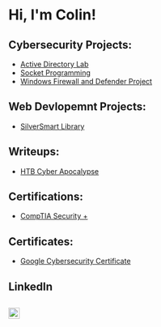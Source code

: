 <h1>Hi, I'm Colin!</h1>

<h2>Cybersecurity Projects:</h2>

- [Active Directory Lab](https://github.com/ColChoqCWC/Active_Directory_Lab)
- [Socket Programming](https://github.com/ColChoqCWC/Socket_Programming)
- [Windows Firewall and Defender Project](https://github.com/ColChoqCWC/Windows_Defender_Firewall)

<h2>Web Devlopemnt Projects:</h2>

- [SilverSmart Library](https://github.com/morganglis/SilverSmart-Library)

<h2>Writeups:</h2>

- [HTB Cyber Apocalypse](https://github.com/ColChoqCWC/HTB_Cyber_Apoc_2024)


<h2>Certifications:</h2>

- [CompTIA Security +](https://www.credly.com/badges/4d23c75b-2bb1-4737-860b-926d3418bebc/public_url)

<h2>Certificates:</h2>

- [Google Cybersecurity Certificate](https://www.coursera.org/account/accomplishments/professional-cert/6MTNJZG48PLH)

<h2>LinkedIn<h2>

[<img align="left" alt="Colin | LinkedIn" width="22px" src="https://cdn.jsdelivr.net/npm/simple-icons@v3/icons/linkedin.svg" />][linkedin]

[linkedin]: https://www.linkedin.com/in/colin-choquette


